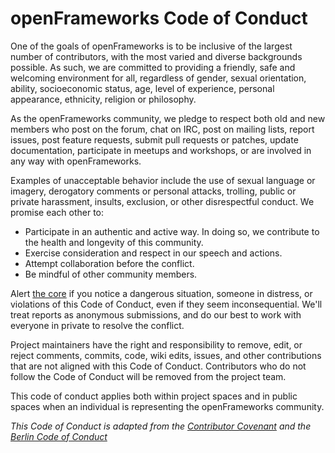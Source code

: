 # openFrameworks Code of Conduct

One of the goals of openFrameworks is to be inclusive of the largest number of contributors, with the most varied and diverse backgrounds possible. As such, we are committed to providing a friendly, safe and welcoming environment for all, regardless of gender, sexual orientation, ability, socioeconomic status, age, level of experience, personal appearance, ethnicity, religion or philosophy.

As the openFrameworks community, we pledge to respect both old and new members who post on the forum, chat on IRC, post on mailing lists, report issues, post feature requests, submit pull requests or patches, update documentation, participate in meetups and workshops, or are involved in any way with openFrameworks.

Examples of unacceptable behavior include the use of sexual language or imagery, derogatory comments or personal attacks, trolling, public or private harassment, insults, exclusion, or other disrespectful conduct. We promise each other to:

* Participate in an authentic and active way. In doing so, we contribute to the health and longevity of this community.
* Exercise consideration and respect in our speech and actions.
* Attempt collaboration before the conflict.
* Be mindful of other community members.

Alert [the core](mailto:of@openframeworks.cc) if you notice a dangerous situation, someone in distress, or violations of this Code of Conduct, even if they seem inconsequential. We'll treat reports as anonymous submissions, and do our best to work with everyone in private to resolve the conflict.

Project maintainers have the right and responsibility to remove, edit, or reject comments, commits, code, wiki edits, issues, and other contributions that are not aligned with this Code of Conduct. Contributors who do not follow the Code of Conduct will be removed from the project team.

This code of conduct applies both within project spaces and in public spaces when an individual is representing the openFrameworks community.

_This Code of Conduct is adapted from the [Contributor Covenant](http://contributor-covenant.org) and the [Berlin Code of Conduct](http://berlincodeofconduct.org/)_
